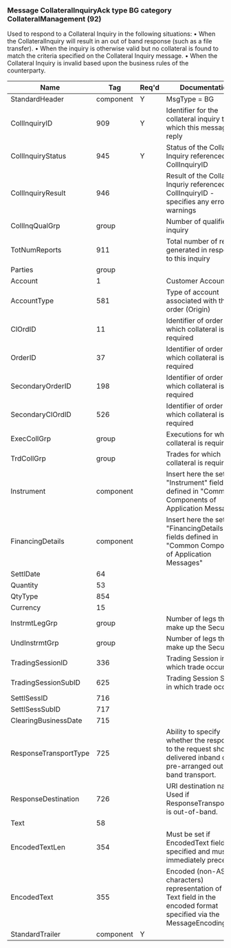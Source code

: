 ### Message CollateralInquiryAck type BG category CollateralManagement (92)

Used to respond to a Collateral Inquiry in the following situations:
• When the CollateralInquiry will result in an out of band response (such as a file transfer).
• When the inquiry is otherwise valid but no collateral is found to match the criteria specified on the Collateral Inquiry message.
• When the Collateral Inquiry is invalid based upon the business rules of the counterparty.

| Name                  | Tag       | Req'd | Documentation                                                                                                                  |
|-----------------------|-----------|----------|-------------------------------------------------------------------------------------------------------------------------------|
| StandardHeader        | component |   Y   | MsgType = BG                                                                                                                   |
| CollInquiryID         | 909       |   Y   | Identifier for the collateral inquiry to which this message is a reply                                                         |
| CollInquiryStatus     | 945       |   Y   | Status of the Collateral Inquiry referenced by CollInquiryID                                                                   |
| CollInquiryResult     | 946       |       | Result of the Collateral Inquriy referenced by CollInquiryID - specifies any errors or warnings                                |
| CollInqQualGrp        | group     |       | Number of qualifiers to inquiry                                                                                                |
| TotNumReports         | 911       |       | Total number of reports generated in response to this inquiry                                                                  |
| Parties               | group     |       |                                                                                                                                |
| Account               | 1         |       | Customer Account                                                                                                               |
| AccountType           | 581       |       | Type of account associated with the order (Origin)                                                                             |
| ClOrdID               | 11        |       | Identifier of order for which collateral is required                                                                           |
| OrderID               | 37        |       | Identifier of order for which collateral is required                                                                           |
| SecondaryOrderID      | 198       |       | Identifier of order for which collateral is required                                                                           |
| SecondaryClOrdID      | 526       |       | Identifier of order for which collateral is required                                                                           |
| ExecCollGrp           | group     |       | Executions for which collateral is required                                                                                    |
| TrdCollGrp            | group     |       | Trades for which collateral is required                                                                                        |
| Instrument            | component |       | Insert here the set of "Instrument" fields defined in "Common Components of Application Messages"                              |
| FinancingDetails      | component |       | Insert here the set of "FinancingDetails" fields defined in "Common Components of Application Messages"                        |
| SettlDate             | 64        |       |                                                                                                                                |
| Quantity              | 53        |       |                                                                                                                                |
| QtyType               | 854       |       |                                                                                                                                |
| Currency              | 15        |       |                                                                                                                                |
| InstrmtLegGrp         | group     |       | Number of legs that make up the Security                                                                                       |
| UndInstrmtGrp         | group     |       | Number of legs that make up the Security                                                                                       |
| TradingSessionID      | 336       |       | Trading Session in which trade occurred                                                                                        |
| TradingSessionSubID   | 625       |       | Trading Session Subid in which trade occurred                                                                                  |
| SettlSessID           | 716       |       |                                                                                                                                |
| SettlSessSubID        | 717       |       |                                                                                                                                |
| ClearingBusinessDate  | 715       |       |                                                                                                                                |
| ResponseTransportType | 725       |       | Ability to specify whether the response to the request should be delivered inband or via pre-arranged out-of-band transport.   |
| ResponseDestination   | 726       |       | URI destination name. Used if ResponseTransportType is out-of-band.                                                            |
| Text                  | 58        |       |                                                                                                                                |
| EncodedTextLen        | 354       |       | Must be set if EncodedText field is specified and must immediately precede it.                                                 |
| EncodedText           | 355       |       | Encoded (non-ASCII characters) representation of the Text field in the encoded format specified via the MessageEncoding field. |
| StandardTrailer       | component |   Y   |                                                                                                                                |

